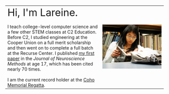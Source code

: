 <dl>
	<table>
		<tr>
			<td style="border:none" class="bio" width="60%"><font size="6">Hi, I'm Lareine.</font><br><br>I teach college-level computer science and a few other STEM classes at C2 Education. Before C2, I studied engineering at the Cooper Union on a full merit scholarship and then went on to complete a full batch at the Recurse Center. I published <a href="/files/neumann2009.pdf">my first paper</a> in the <i>Journal of Neuroscience Methods</i> at age 17, which has been cited nearly 70 times.<br><br>I am the current record holder at the <a href="https://en.everybodywiki.com/Coho_Memorial_Regatta">Coho Memorial Regatta</a>.</td>
		<td style="border:none" width="50%"><img src="/headshot.jpg" class="head-shot"></td>
		</tr>
	</table>
</dl>

